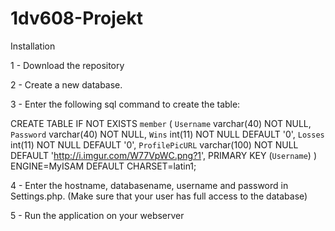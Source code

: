 # 1dv608-Projekt
Installation

1 - Download the repository

2 - Create a new database.

3 - Enter the following sql command to create the table:

CREATE TABLE IF NOT EXISTS `member` (
  `Username` varchar(40) NOT NULL,
  `Password` varchar(40) NOT NULL,
  `Wins` int(11) NOT NULL DEFAULT '0',
  `Losses` int(11) NOT NULL DEFAULT '0',
  `ProfilePicURL` varchar(100) NOT NULL DEFAULT 'http://i.imgur.com/W77VpWC.png?1',
  PRIMARY KEY (`Username`)
) ENGINE=MyISAM DEFAULT CHARSET=latin1;

4 - Enter the hostname, databasename, username and password in Settings.php. (Make sure that your user has full access to the database)

5 - Run the application on your webserver
